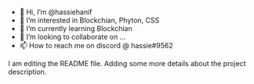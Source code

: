 
- 👋 Hi, I’m @hassiehanif
- 👀 I’m interested in Blockchian, Phyton, CSS
- 🌱 I’m currently learning Blockchian
- 💞️ I’m looking to collaborate on ...
- 📫 How to reach me on discord @ hassie#9562

<!---
hassiehanif/hassiehanif is a ✨ special ✨ repository because its `README.md` (this file) appears on your GitHub profile.
You can click the Preview link to take a look at your changes.
--->
I am editing the README file. Adding some more details about the project description.
